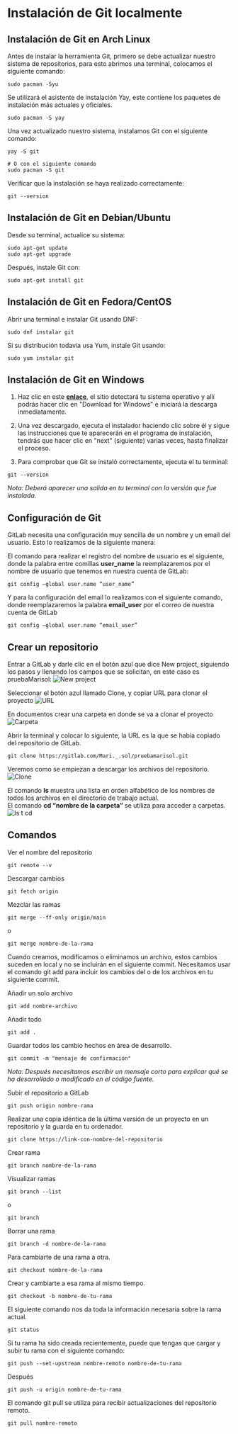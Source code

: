 # Instalación de Git localmente 

## **Instalación de Git en Arch Linux**
Antes de instalar la herramienta Git, primero se debe actualizar nuestro sistema de repositorios, para esto abrimos una terminal, colocamos el siguiente comando:
```
sudo pacman -Syu
```
Se utilizará el asistente de instalación Yay, este contiene los paquetes de instalación más actuales y oficiales.
```
sudo pacman -S yay
```

Una vez actualizado nuestro sistema, instalamos Git con el siguiente comando:   
```
yay -S git 

# O con el siguiente comando
sudo pacman -S git
```

Verificar que la instalación se haya realizado correctamente:
```
git --version
``` 

## **Instalación de Git en Debian/Ubuntu**
Desde su terminal, actualice su sistema:
```
sudo apt-get update
sudo apt-get upgrade
```

Después, instale Git con: 
```
sudo apt-get install git
```

## **Instalación de Git en Fedora/CentOS**
Abrir una terminal e instalar Git usando DNF:
```
sudo dnf instalar git
```
Si su distribución todavía usa Yum, instale Git usando:
```
sudo yum instalar git
```
## **Instalación de Git en Windows**
1. Haz clic en este **[enlace](https://git-scm.com/download/win)**, el sitio detectará tu sistema operativo y allí podrás hacer clic en "Download for Windows" e iniciará la descarga inmediatamente.     

2. Una vez descargado, ejecuta el instalador haciendo clic sobre él y sigue las instrucciones que te aparecerán en el programa de instalación, tendrás que hacer clic en "next" (siguiente) varias veces, hasta finalizar el proceso.   

3. Para comprobar que Git se instaló correctamente, ejecuta el tu terminal: 
```
git --version
``` 
*Nota: Deberá aparecer una salida en tu terminal con la versión que fue instalada.*

## **Configuración de Git**

GitLab necesita una configuración muy sencilla de un nombre y un email del usuario.
Esto lo realizamos de la siguiente manera:

El comando para realizar el registro del nombre de usuario es el siguiente, donde la palabra entre comillas **user_name** la reemplazaremos por el nombre de usuario que tenemos en nuestra cuenta de GitLab:
```
git config –global user.name “user_name”
```
Y para la configuración del email lo realizamos con el siguiente comando, donde reemplazaremos la palabra **email_user** por el correo de nuestra cuenta de GitLab
```
git config –global user.name “email_user”
```
## **Crear un repositorio**
Entrar a GitLab y darle clic en el botón azul que dice New project, siguiendo los pasos y llenando los campos que se solicitan, en este caso es pruebaMarisol:
![New project](../img/new.png)

Seleccionar el botón azul llamado Clone, y copiar URL para clonar el proyecto 
![URL](../img/URL.png)

En documentos crear una carpeta en donde se va a clonar el proyecto
![Carpeta](../img/carpeta.png)

Abrir la terminal y colocar lo siguiente, la URL es la que se había copiado del repositorio de GitLab.
```
git clone https://gitlab.com/Mari._.sol/pruebamarisol.git
```
Veremos como se empiezan a descargar los archivos del repositorio.
![Clone](../img/clone.png)

El comando **ls** muestra una lista en orden alfabético de los nombres de todos los archivos en el directorio de trabajo actual.    
El comando **cd “nombre de la carpeta”** se utiliza para acceder a carpetas. 
![ls t cd](../img/ls.png)

## **Comandos**
Ver el nombre del repositorio 
```
git remote --v
```

Descargar cambios
```
git fetch origin
```

Mezclar las ramas
```
git merge --ff-only origin/main
```
o   
```
git merge nombre-de-la-rama
```

Cuando creamos, modificamos o eliminamos un archivo, estos cambios suceden en local y no se incluirán en el siguiente commit. Necesitamos usar el comando git add para incluir los cambios del o de los archivos en tu siguiente commit.

Añadir un solo archivo  
```
git add nombre-archivo
```

Añadir todo 
```
git add .
```

Guardar todos los cambio hechos en área de desarrollo. 
```
git commit -m "mensaje de confirmación"
```
*Nota: Después necesitamos escribir un mensaje corto para explicar qué se ha desarrollado o modificado en el código fuente.*

Subir el repositorio a GitLab 
```
git push origin nombre-rama
```

Realizar una copia idéntica de la última versión de un proyecto en un repositorio y la guarda en tu ordenador.
```
git clone https://link-con-nombre-del-repositorio
```
Crear rama
```
git branch nombre-de-la-rama
```

Visualizar ramas 
```
git branch --list
```    
o    
```
git branch
```
     
Borrar una rama 
```
git branch -d nombre-de-la-rama
```

Para cambiarte de una rama a otra.
```
git checkout nombre-de-la-rama
```

Crear y cambiarte a esa rama al mismo tiempo.
```
git checkout -b nombre-de-tu-rama
```

El siguiente comando nos da toda la información necesaria sobre la rama actual.
```
git status
```

Si tu rama ha sido creada recientemente, puede que tengas que cargar y subir tu rama con el siguiente comando:
```
git push --set-upstream nombre-remoto nombre-de-tu-rama 
```
Después
```
git push -u origin nombre-de-tu-rama
```
    
El comando git pull se utiliza para recibir actualizaciones del repositorio remoto.
```
git pull nombre-remoto
```


